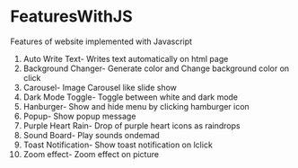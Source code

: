 # FeaturesWithJS
Features of website implemented with Javascript
1. Auto Write Text- Writes text automatically on html page
2. Background Changer- Generate color and Change background color on click
3. Carousel- Image Carousel like slide show
4. Dark Mode Toggle- Toggle between white and dark mode
5. Hanburger- Show and hide menu by clicking hamburger icon
6. Popup- Show popup message
7. Purple Heart Rain- Drop of purple heart icons as raindrops
8. Sound Board- Play sounds ondemad
9. Toast Notification- Show toast notification on lclick
10. Zoom effect- Zoom effect on picture

